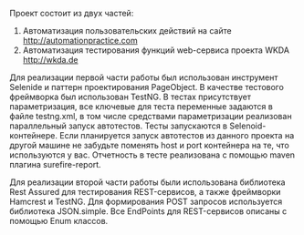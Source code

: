 Проект состоит из двух частей:

1) Автоматизация пользовательских действий на сайте http://automationpractice.com
2) Автоматизация тестирования функций web-сервиса проекта WKDA http://wkda.de

Для реализации первой части работы был использован инструмент Selenide и паттерн 
проектирования PageObject. В качестве тестового фреймворка был использован TestNG.
В тестах присутствует параметризация, все ключевые для теста переменные задаются
в файле testng.xml, в том числе средствами параметризации реализован параллельный
запуск автотестов. Тесты запускаются в Selenoid-контейнере. Если планируется запуск 
автотестов из данного проекта на другой машине не забудьте поменять host и port 
контейнера на те, что используются у вас. Отчетность в тесте реализована с помощью
maven плагина surefire-report.

Для реализации второй части работы были использована библиотека Rest Assured для тестирования
REST-сервисов, а также фреймворки Hamcrest и TestNG. Для формирования 
POST запросов используется библиотека JSON.simple. Все EndPoints для REST-сервисов
описаны с помощью Enum классов.  


